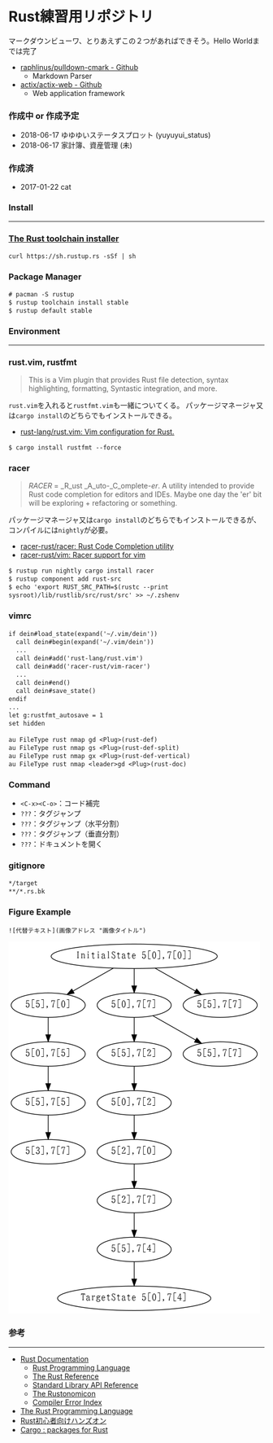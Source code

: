 Rust練習用リポジトリ
================================================================================

マークダウンビューワ、とりあえずこの２つがあればできそう。Hello Worldまでは完了

- [raphlinus/pulldown-cmark - Github](https://github.com/raphlinus/pulldown-cmark)
  - Markdown Parser
- [actix/actix-web - Github](https://github.com/actix/actix-web)
  - Web application framework

### 作成中 or 作成予定

- 2018-06-17 ゆゆゆいステータスプロット (yuyuyui\_status)
- 2018-06-17 家計簿、資産管理 (未)

### 作成済

- 2017-01-22 cat

### Install
--------------------------------------------------------------------------------
### [The Rust toolchain installer](https://rustup.rs/)

```
curl https://sh.rustup.rs -sSf | sh
```

### Package Manager
```
# pacman -S rustup
$ rustup toolchain install stable
$ rustup default stable
```

### Environment
--------------------------------------------------------------------------------
### rust.vim, rustfmt
> This is a Vim plugin that provides Rust file detection, syntax highlighting, formatting, Syntastic integration, and more.

`rust.vim`を入れると`rustfmt.vim`も一緒についてくる。
パッケージマネージャ又は`cargo install`のどちらでもインストールできる。

- [rust-lang/rust.vim: Vim configuration for Rust.](https://github.com/rust-lang/rust.vim)

```
$ cargo install rustfmt --force
```

### racer
> _RACER_ = _R_ust _A_uto-_C_omplete-_er_.
> A utility intended to provide Rust code completion for editors and IDEs.
> Maybe one day the 'er' bit will be exploring + refactoring or something.

パッケージマネージャ又は`cargo install`のどちらでもインストールできるが、
コンパイルには`nightly`が必要。

- [racer-rust/racer: Rust Code Completion utility](https://github.com/racer-rust/racer)
- [racer-rust/vim: Racer support for vim](https://github.com/racer-rust/vim-racer)

```
$ rustup run nightly cargo install racer
$ rustup component add rust-src
$ echo 'export RUST_SRC_PATH=$(rustc --print sysroot)/lib/rustlib/src/rust/src' >> ~/.zshenv
```

### vimrc

```
if dein#load_state(expand('~/.vim/dein'))
  call dein#begin(expand('~/.vim/dein'))
  ...
  call dein#add('rust-lang/rust.vim')
  call dein#add('racer-rust/vim-racer')
  ...
  call dein#end()
  call dein#save_state()
endif
...
let g:rustfmt_autosave = 1
set hidden

au FileType rust nmap gd <Plug>(rust-def)
au FileType rust nmap gs <Plug>(rust-def-split)
au FileType rust nmap gx <Plug>(rust-def-vertical)
au FileType rust nmap <leader>gd <Plug>(rust-doc)
```

### Command

- `<C-x><C-o>`：コード補完
- `???`：タグジャンプ
- `???`：タグジャンプ（水平分割）
- `???`：タグジャンプ（垂直分割）
- `???`：ドキュメントを開く

### gitignore

```
*/target
**/*.rs.bk
```

### Figure Example

```
![代替テキスト](画像アドレス "画像タイトル")
```

![Figure Example](./figure/sample.png "Figure Example")

### 参考
--------------------------------------------------------------------------------

- [Rust Documentation](https://doc.rust-lang.org/)
    - [Rust Programming Language](https://doc.rust-lang.org/book/)
    - [The Rust Reference](https://doc.rust-lang.org/reference.html)
    - [Standard Library API Reference](https://doc.rust-lang.org/std/)
    - [The Rustonomicon](https://doc.rust-lang.org/nomicon/)
    - [Compiler Error Index](https://doc.rust-lang.org/error-index.html)
- [The Rust Programming Language](https://doc.rust-jp.rs/book/second-edition/)
- [Rust初心者向けハンズオン](https://chikoski.github.io/rust-handson/)
- [Cargo : packages for Rust](https://crates.io/)
